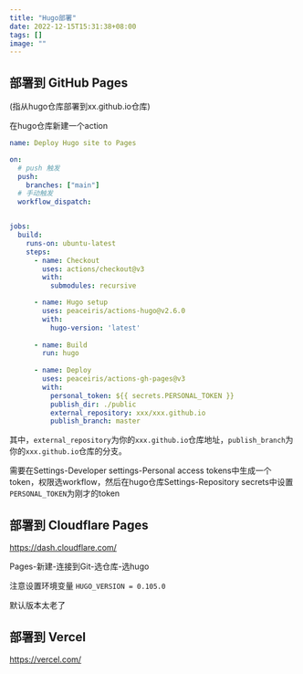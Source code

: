```yaml
---
title: "Hugo部署"
date: 2022-12-15T15:31:38+08:00
tags: []
image: ""
---
```


## 部署到 GitHub Pages

(指从hugo仓库部署到xx.github.io仓库)

在hugo仓库新建一个action

```yaml
name: Deploy Hugo site to Pages

on:
  # push 触发
  push:
    branches: ["main"]
  # 手动触发
  workflow_dispatch:


jobs:
  build:
    runs-on: ubuntu-latest
    steps:
      - name: Checkout
        uses: actions/checkout@v3
        with:
          submodules: recursive

      - name: Hugo setup
        uses: peaceiris/actions-hugo@v2.6.0
        with:
          hugo-version: 'latest'
          
      - name: Build 
        run: hugo
        
      - name: Deploy
        uses: peaceiris/actions-gh-pages@v3
        with:
          personal_token: ${{ secrets.PERSONAL_TOKEN }}
          publish_dir: ./public
          external_repository: xxx/xxx.github.io
          publish_branch: master
```

其中，`external_repository`为你的`xxx.github.io`仓库地址，`publish_branch`为你的`xxx.github.io`仓库的分支。

需要在Settings-Developer settings-Personal access tokens中生成一个token，权限选workflow，然后在hugo仓库Settings-Repository secrets中设置`PERSONAL_TOKEN`为刚才的token

## 部署到 Cloudflare Pages

https://dash.cloudflare.com/

Pages-新建-连接到Git-选仓库-选hugo

注意设置环境变量 `HUGO_VERSION = 0.105.0`

默认版本太老了

## 部署到 Vercel

https://vercel.com/
